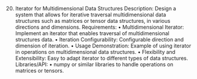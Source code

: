 20. Iterator for Multidimensional Data Structures
Description:
Design a system that allows for iterative traversal
multidimensional data structures such as matrices or
tensor data structures, in various directions and dimensions.
Requirements:
• Multidimensional Iterator: Implement an iterator that
enables traversal of multidimensional structures
data.
• Iteration Configurability: Configurable
direction and dimension of iteration.
• Usage Demonstration: Example of using iterator in
operations on multidimensional data structures.
• Flexibility and Extensibility: Easy to adapt
iterator to different types of data structures.
Libraries/API:
• numpy or similar libraries to handle operations on
matrices or tensors.
